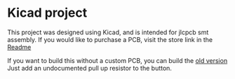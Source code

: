 # Kicad project
This project was designed using Kicad, and is intended for jlcpcb smt assembly. If you would like to purchase a PCB, visit the store link in the [Readme](../../README.md)

If you want to build this without a custom PCB, you can build the [old version](https://github.com/Mitchlol/Open-Pixel-Poi/tree/v2.0.0/Hardware)
Just add an undocumented pull up resistor to the button.
